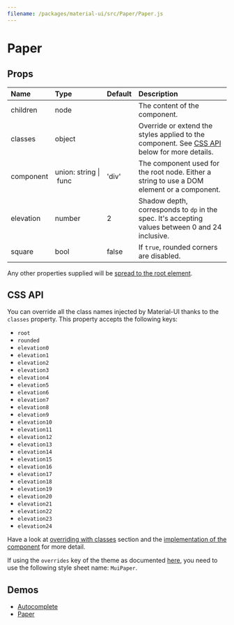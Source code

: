 ```yaml
---
filename: /packages/material-ui/src/Paper/Paper.js
---
```


<!--- This documentation is automatically generated, do not try to edit it. -->

# Paper



## Props

| Name | Type | Default | Description |
|:-----|:-----|:--------|:------------|
| <span class="prop-name">children</span> | <span class="prop-type">node |  | The content of the component. |
| <span class="prop-name">classes</span> | <span class="prop-type">object |  | Override or extend the styles applied to the component. See [CSS API](#css-api) below for more details. |
| <span class="prop-name">component</span> | <span class="prop-type">union:&nbsp;string&nbsp;&#124;<br>&nbsp;func<br> | <span class="prop-default">'div'</span> | The component used for the root node. Either a string to use a DOM element or a component. |
| <span class="prop-name">elevation</span> | <span class="prop-type">number | <span class="prop-default">2</span> | Shadow depth, corresponds to `dp` in the spec. It's accepting values between 0 and 24 inclusive. |
| <span class="prop-name">square</span> | <span class="prop-type">bool | <span class="prop-default">false</span> | If `true`, rounded corners are disabled. |

Any other properties supplied will be [spread to the root element](/guides/api#spread).

## CSS API

You can override all the class names injected by Material-UI thanks to the `classes` property.
This property accepts the following keys:
- `root`
- `rounded`
- `elevation0`
- `elevation1`
- `elevation2`
- `elevation3`
- `elevation4`
- `elevation5`
- `elevation6`
- `elevation7`
- `elevation8`
- `elevation9`
- `elevation10`
- `elevation11`
- `elevation12`
- `elevation13`
- `elevation14`
- `elevation15`
- `elevation16`
- `elevation17`
- `elevation18`
- `elevation19`
- `elevation20`
- `elevation21`
- `elevation22`
- `elevation23`
- `elevation24`

Have a look at [overriding with classes](/customization/overrides#overriding-with-classes) section
and the [implementation of the component](https://github.com/mui-org/material-ui/tree/v1-beta/packages/material-ui/src/Paper/Paper.js)
for more detail.

If using the `overrides` key of the theme as documented
[here](/customization/themes#customizing-all-instances-of-a-component-type),
you need to use the following style sheet name: `MuiPaper`.

## Demos

- [Autocomplete](/demos/autocomplete)
- [Paper](/demos/paper)


